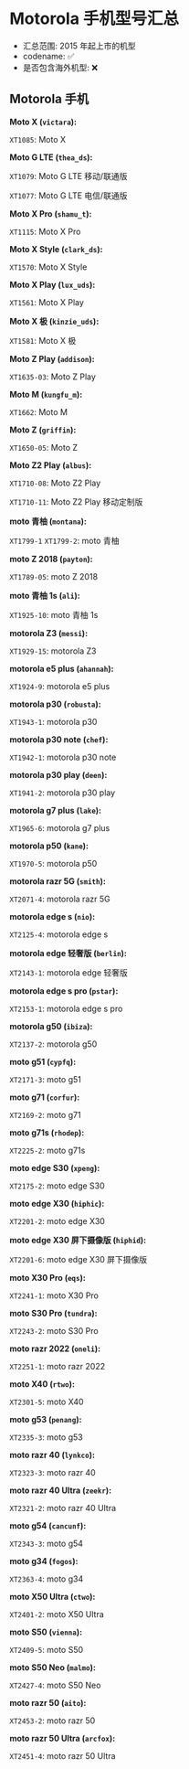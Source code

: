 # Motorola 手机型号汇总

- 汇总范围: 2015 年起上市的机型
- codename: ✅
- 是否包含海外机型: ❌

## Motorola 手机

**Moto X (`victara`):**

`XT1085`: Moto X

**Moto G LTE (`thea_ds`):**

`XT1079`: Moto G LTE 移动/联通版

`XT1077`: Moto G LTE 电信/联通版

**Moto X Pro (`shamu_t`):**

`XT1115`: Moto X Pro

**Moto X Style (`clark_ds`):**

`XT1570`: Moto X Style

**Moto X Play (`lux_uds`):**

`XT1561`: Moto X Play

**Moto X 极 (`kinzie_uds`):**

`XT1581`: Moto X 极

**Moto Z Play (`addison`):**

`XT1635-03`: Moto Z Play

**Moto M (`kungfu_m`):**

`XT1662`: Moto M

**Moto Z (`griffin`):**

`XT1650-05`: Moto Z

**Moto Z2 Play (`albus`):**

`XT1710-08`: Moto Z2 Play

`XT1710-11`: Moto Z2 Play 移动定制版

**moto 青柚 (`montana`):**

`XT1799-1` `XT1799-2`: moto 青柚

**moto Z 2018 (`payton`):**

`XT1789-05`: moto Z 2018

**moto 青柚 1s (`ali`):**

`XT1925-10`: moto 青柚 1s

**motorola Z3 (`messi`):**

`XT1929-15`: motorola Z3

**motorola e5 plus (`ahannah`):**

`XT1924-9`: motorola e5 plus

**motorola p30 (`robusta`):**

`XT1943-1`: motorola p30

**motorola p30 note (`chef`):**

`XT1942-1`: motorola p30 note

**motorola p30 play (`deen`):**

`XT1941-2`: motorola p30 play

**motorola g7 plus (`lake`):**

`XT1965-6`: motorola g7 plus

**motorola p50 (`kane`):**

`XT1970-5`: motorola p50

**motorola razr 5G (`smith`):**

`XT2071-4`: motorola razr 5G

**motorola edge s (`nio`):**

`XT2125-4`: motorola edge s

**motorola edge 轻奢版 (`berlin`):**

`XT2143-1`: motorola edge 轻奢版

**motorola edge s pro (`pstar`):**

`XT2153-1`: motorola edge s pro

**motorola g50 (`ibiza`):**

`XT2137-2`: motorola g50

**moto g51 (`cypfq`):**

`XT2171-3`: moto g51

**moto g71 (`corfur`):**

`XT2169-2`: moto g71

**moto g71s (`rhodep`):**

`XT2225-2`: moto g71s

**moto edge S30 (`xpeng`):**

`XT2175-2`: moto edge S30

**moto edge X30 (`hiphic`):**

`XT2201-2`: moto edge X30

**moto edge X30 屏下摄像版 (`hiphid`):**

`XT2201-6`: moto edge X30 屏下摄像版

**moto X30 Pro (`eqs`):**

`XT2241-1`: moto X30 Pro

**moto S30 Pro (`tundra`):**

`XT2243-2`: moto S30 Pro

**moto razr 2022 (`oneli`):**

`XT2251-1`: moto razr 2022

**moto X40 (`rtwo`):**

`XT2301-5`: moto X40

**moto g53 (`penang`):**

`XT2335-3`: moto g53

**moto razr 40 (`lynkco`):**

`XT2323-3`: moto razr 40

**moto razr 40 Ultra (`zeekr`):**

`XT2321-2`: moto razr 40 Ultra

**moto g54 (`cancunf`):**

`XT2343-3`: moto g54

**moto g34 (`fogos`):**

`XT2363-4`: moto g34

**moto X50 Ultra (`ctwo`):**

`XT2401-2`: moto X50 Ultra

**moto S50 (`vienna`):**

`XT2409-5`: moto S50

**moto S50 Neo (`malmo`):**

`XT2427-4`: moto S50 Neo

**moto razr 50 (`aito`):**

`XT2453-2`: moto razr 50

**moto razr 50 Ultra (`arcfox`):**

`XT2451-4`: moto razr 50 Ultra